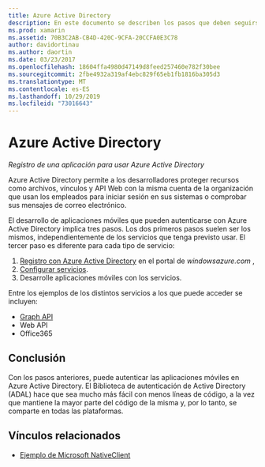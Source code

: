 ```yaml
---
title: Azure Active Directory
description: En este documento se describen los pasos que deben seguirse para permitir que una aplicación móvil se autentique con Azure Active Directory.
ms.prod: xamarin
ms.assetid: 70B3C2AB-CB4D-420C-9CFA-20CCFA0E3C78
author: davidortinau
ms.author: daortin
ms.date: 03/23/2017
ms.openlocfilehash: 18604ffa4980d47149d8feed257460e782f30bee
ms.sourcegitcommit: 2fbe4932a319af4ebc829f65eb1fb1816ba305d3
ms.translationtype: MT
ms.contentlocale: es-ES
ms.lasthandoff: 10/29/2019
ms.locfileid: "73016643"
---
```

# <a name="azure-active-directory"></a>Azure Active Directory

_Registro de una aplicación para usar Azure Active Directory_

Azure Active Directory permite a los desarrolladores proteger recursos como archivos, vínculos y API Web con la misma cuenta de la organización que usan los empleados para iniciar sesión en sus sistemas o comprobar sus mensajes de correo electrónico.

El desarrollo de aplicaciones móviles que pueden autenticarse con Azure Active Directory implica tres pasos.
Los dos primeros pasos suelen ser los mismos, independientemente de los servicios que tenga previsto usar. El tercer paso es diferente para cada tipo de servicio:

  1. [Registro con Azure Active Directory](~/cross-platform/data-cloud/active-directory/get-started/register.md) en el portal de *windowsazure.com* ,
  2. [Configurar servicios](~/cross-platform/data-cloud/active-directory/get-started/configure.md).
  3. Desarrolle aplicaciones móviles con los servicios.

Entre los ejemplos de los distintos servicios a los que puede acceder se incluyen:

- [Graph API](~/cross-platform/data-cloud/active-directory/graph.md)
- Web API
- Office365

## <a name="conclusion"></a>Conclusión

Con los pasos anteriores, puede autenticar las aplicaciones móviles en Azure Active Directory. El Biblioteca de autenticación de Active Directory (ADAL) hace que sea mucho más fácil con menos líneas de código, a la vez que mantiene la mayor parte del código de la misma y, por lo tanto, se comparte en todas las plataformas.

## <a name="related-links"></a>Vínculos relacionados

- [Ejemplo de Microsoft NativeClient](https://github.com/AzureADSamples/NativeClient-MultiTarget-DotNet)
